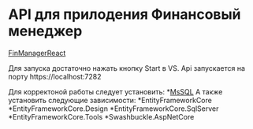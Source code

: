 # API для прилодения Финансовый менеджер

[FinManagerReact](https://github.com/MaximKortnev/FinManager)

Для запуска достаточно нажать кнопку Start в VS. 
Api запускается на порту https://localhost:7282

Для корректоной работы следует установить:
*[MsSQL](https://www.microsoft.com/en-us/sql-server/sql-server-downloads)
А также установить следующие зависимости:
*EntityFrameworkCore
*EntityFrameworkCore.Design
*EntityFrameworkCore.SqlServer
*EntityFrameworkCore.Tools
*Swashbuckle.AspNetCore
